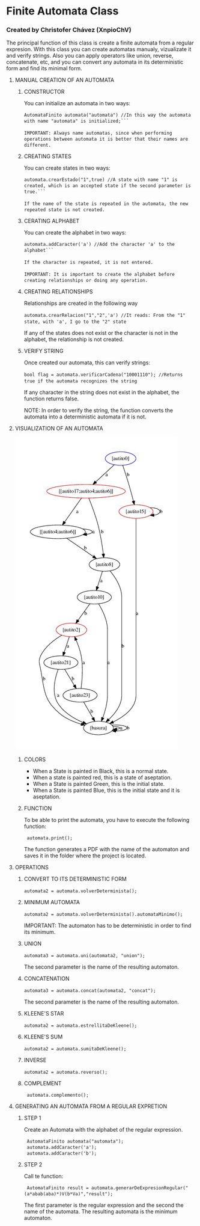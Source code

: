 # Finite Automata Class

### Created by Christofer Chávez (XnpioChV)

The principal function of this class is create a finite automata from a regular expresion. With this class you can create automatas manualy, vizualizate it and verify strings. Also you can apply operators like union, reverse, concatenate, etc, and you can convert any automata in its deterministic form and find its minimal form.

1. MANUAL CREATION OF AN AUTOMATA

    1. CONSTRUCTOR
    
        You can initialize an automata in two ways:
        
          ```AutomataFinito automata // In this way, the automaton with the name "AutomataByDefault" is initialized;
          AutomataFinito automata("automata") //In this way the automata with name "automata" is initialized;```
          
        IMPORTANT: Always name automatas, since when performing operations between automata it is better that their names are different.
        
    2. CREATING STATES
    
        You can create states in two ways:
        
          ```automata.crearEstado("1") //A non-acceptance state with name "1" is created;
          automata.crearEstado("1",true) //A state with name "1" is created, which is an accepted state if the second parameter is true.```
          
        If the name of the state is repeated in the automata, the new repeated state is not created.
        
    3. CERATING ALPHABET
    
        You can create the alphabet in two ways:
        
          ```automata.crearAlfabeto(alfabeto) //Where alphabet is a list <char>
          automata.addCaracter('a') //Add the character 'a' to the alphabet```
          
        If the character is repeated, it is not entered.
        
        IMPORTANT: It is important to create the alphabet before creating relationships or doing any operation.
    
    4. CREATING RELATIONSHIPS
    
        Relationships are created in the following way
        
          ```automata.crearRelacion("1","2",'a') //It reads: From the "1" state, with 'a', I go to the "2" state```
          
        If any of the states does not exist or the character is not in the alphabet, the relationship is not created.
    
    5. VERIFY STRING
    
        Once created our automata, this can verify strings:
      
        ```bool flag = automata.verificarCadena("10001110"); //Returns true if the automata recognizes the string```
        
        If any character in the string does not exist in the alphabet, the function returns false.
        
        NOTE: In order to verify the string, the function converts the automata into a deterministic automata if it is not.
        
2. VISUALIZATION OF AN AUTOMATA

    ![Automata Generado a partir de la expresion regular: (a*abab(aba)*)V(b*Va)](autito.jpg "Automaton Generated from the regular expression: (a*abab(aba)*)V(b*Va)")
    
    1. COLORS
    
        * When a State is painted in Black, this is a normal state.
        * When a state is painted red, this is a state of aseptation.
        * When a State is painted Green, this is the initial state.
        * When a State is painted Blue, this is the initial state and it is aseptation.
    
    2. FUNCTION
    
        To be able to print the automata, you have to execute the following function:
        
            automata.print();
        
        The function generates a PDF with the name of the automaton and saves it in the folder where the project is located.

3. OPERATIONS

    1. CONVERT TO ITS DETERMINISTIC FORM
    
        ```automata2 = automata.volverDeterminista();```

    2. MINIMUM AUTOMATA
    
        ```automata2 = automata.volverDeterminista().automataMinimo();```
        
        IMPORTANT: The automaton has to be deterministic in order to find its minimum.
    
    3. UNION
    
        ```automata3 = automata.uni(automata2, "union");```
        
        The second parameter is the name of the resulting automaton.
        
    4. CONCATENATION
    
        ```automata3 = automata.concat(automata2, "concat");```
        
        The second parameter is the name of the resulting automaton.
        
    5. KLEENE'S STAR
    
        ```automata2 = automata.estrellitaDeKleene();```
        
    6. KLEENE'S SUM
    
        ```automata2 = automata.sumitaDeKleene();```
        
    7. INVERSE
    
        ```automata2 = automata.reverso();```
        
    8. COMPLEMENT
    
            automata.complemento();
    
4. GENERATING AN AUTOMATA FROM A REGULAR EXPRETION

    1. STEP 1
        
        Create an Automata with the alphabet of the regular expression.
        
            AutomataFinito automata("automata");
            automata.addCaracter('a');
            automata.addCaracter('b');
    
    2. STEP 2
    
        Call te function:
        
            AutomataFinito result = automata.generarDeExpresionRegular("(a*abab(aba)*)V(b*Va)","result");
        
        The first parameter is the regular expression and the second the name of the automata.
        The resulting automata is the minimum automaton.

